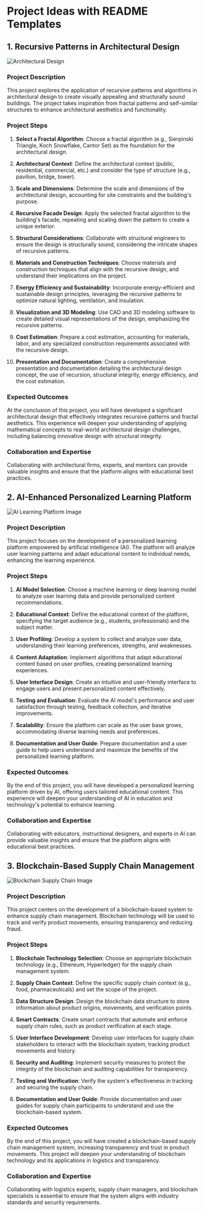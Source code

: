 # Project Ideas with README Templates

## 1. Recursive Patterns in Architectural Design

![Architectural Design](./pictures/download.jpeg)

### Project Description

This project explores the application of recursive patterns and algorithms in architectural design to create visually appealing and structurally sound buildings. The project takes inspiration from fractal patterns and self-similar structures to enhance architectural aesthetics and functionality.

### Project Steps

1. **Select a Fractal Algorithm**: Choose a fractal algorithm (e.g., Sierpinski Triangle, Koch Snowflake, Cantor Set) as the foundation for the architectural design.

2. **Architectural Context**: Define the architectural context (public, residential, commercial, etc.) and consider the type of structure (e.g., pavilion, bridge, tower).

3. **Scale and Dimensions**: Determine the scale and dimensions of the architectural design, accounting for site constraints and the building's purpose.

4. **Recursive Facade Design**: Apply the selected fractal algorithm to the building's facade, repeating and scaling down the pattern to create a unique exterior.

5. **Structural Considerations**: Collaborate with structural engineers to ensure the design is structurally sound, considering the intricate shapes of recursive patterns.

6. **Materials and Construction Techniques**: Choose materials and construction techniques that align with the recursive design, and understand their implications on the project.

7. **Energy Efficiency and Sustainability**: Incorporate energy-efficient and sustainable design principles, leveraging the recursive patterns to optimize natural lighting, ventilation, and insulation.

8. **Visualization and 3D Modeling**: Use CAD and 3D modeling software to create detailed visual representations of the design, emphasizing the recursive patterns.

9. **Cost Estimation**: Prepare a cost estimation, accounting for materials, labor, and any specialized construction requirements associated with the recursive design.

10. **Presentation and Documentation**: Create a comprehensive presentation and documentation detailing the architectural design concept, the use of recursion, structural integrity, energy efficiency, and the cost estimation.

### Expected Outcomes

At the conclusion of this project, you will have developed a significant architectural design that effectively integrates recursive patterns and fractal aesthetics. This experience will deepen your understanding of applying mathematical concepts to real-world architectural design challenges, including balancing innovative design with structural integrity.

### Collaboration and Expertise

Collaborating with architectural firms, experts, and mentors can provide valuable insights and ensure that the platform aligns with educational best practices.

## 2. AI-Enhanced Personalized Learning Platform

![AI Learning Platform Image](./pictures/ai.jpeg)

### Project Description

This project focuses on the development of a personalized learning platform empowered by artificial intelligence (AI). The platform will analyze user learning patterns and adapt educational content to individual needs, enhancing the learning experience.

### Project Steps

1. **AI Model Selection**: Choose a machine learning or deep learning model to analyze user learning data and provide personalized content recommendations.

2. **Educational Context**: Define the educational context of the platform, specifying the target audience (e.g., students, professionals) and the subject matter.

3. **User Profiling**: Develop a system to collect and analyze user data, understanding their learning preferences, strengths, and weaknesses.

4. **Content Adaptation**: Implement algorithms that adapt educational content based on user profiles, creating personalized learning experiences.

5. **User Interface Design**: Create an intuitive and user-friendly interface to engage users and present personalized content effectively.

6. **Testing and Evaluation**: Evaluate the AI model's performance and user satisfaction through testing, feedback collection, and iterative improvements.

7. **Scalability**: Ensure the platform can scale as the user base grows, accommodating diverse learning needs and preferences.

8. **Documentation and User Guide**: Prepare documentation and a user guide to help users understand and maximize the benefits of the personalized learning platform.

### Expected Outcomes

By the end of this project, you will have developed a personalized learning platform driven by AI, offering users tailored educational content. This experience will deepen your understanding of AI in education and technology's potential to enhance learning.

### Collaboration and Expertise

Collaborating with educators, instructional designers, and experts in AI can provide valuable insights and ensure that the platform aligns with educational best practices.

## 3. Blockchain-Based Supply Chain Management

![Blockchain Supply Chain Image](./pictures/block.jpeg)

### Project Description

This project centers on the development of a blockchain-based system to enhance supply chain management. Blockchain technology will be used to track and verify product movements, ensuring transparency and reducing fraud.

### Project Steps

1. **Blockchain Technology Selection**: Choose an appropriate blockchain technology (e.g., Ethereum, Hyperledger) for the supply chain management system.

2. **Supply Chain Context**: Define the specific supply chain context (e.g., food, pharmaceuticals) and set the scope of the project.

3. **Data Structure Design**: Design the blockchain data structure to store information about product origins, movements, and verification points.

4. **Smart Contracts**: Create smart contracts that automate and enforce supply chain rules, such as product verification at each stage.

5. **User Interface Development**: Develop user interfaces for supply chain stakeholders to interact with the blockchain system, tracking product movements and history.

6. **Security and Auditing**: Implement security measures to protect the integrity of the blockchain and auditing capabilities for transparency.

7. **Testing and Verification**: Verify the system's effectiveness in tracking and securing the supply chain.

8. **Documentation and User Guide**: Provide documentation and user guides for supply chain participants to understand and use the blockchain-based system.

### Expected Outcomes

By the end of this project, you will have created a blockchain-based supply chain management system, increasing transparency and trust in product movements. This project will deepen your understanding of blockchain technology and its applications in logistics and transparency.

### Collaboration and Expertise

Collaborating with logistics experts, supply chain managers, and blockchain specialists is essential to ensure that the system aligns with industry standards and security requirements.
